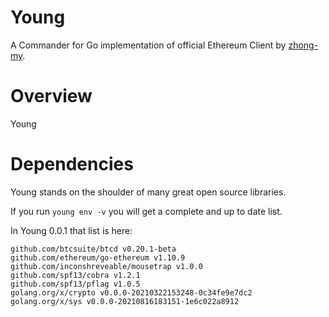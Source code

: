 # Young

A Commander for Go implementation of official Ethereum Client by [zhong-my](https://github.com/zhong-my).

# Overview

Young

# Dependencies

Young stands on the shoulder of many great open source libraries.

If you run `young env -v` you will get a complete and up to date list.

In Young 0.0.1 that list is here:

```
github.com/btcsuite/btcd v0.20.1-beta 
github.com/ethereum/go-ethereum v1.10.9
github.com/inconshreveable/mousetrap v1.0.0 
github.com/spf13/cobra v1.2.1
github.com/spf13/pflag v1.0.5 
golang.org/x/crypto v0.0.0-20210322153248-0c34fe9e7dc2
golang.org/x/sys v0.0.0-20210816183151-1e6c022a8912 
```